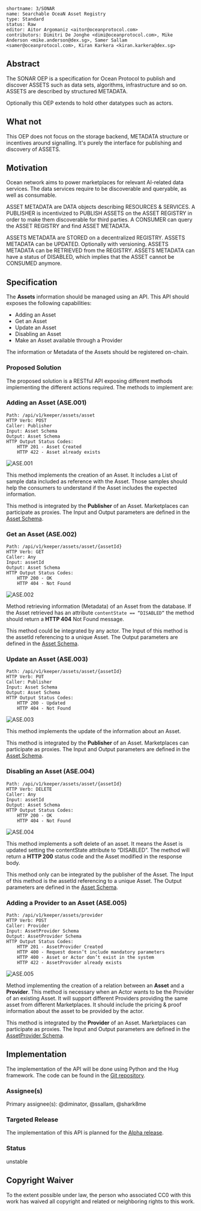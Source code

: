 ```
shortname: 3/SONAR
name: Searchable OceaN Asset Registry 
type: Standard
status: Raw
editor: Aitor Argomaniz <aitor@oceanprotocol.com>
contributors: Dimitri De Jonghe <dimi@oceanprotocol.com>, Mike Anderson <mike.anderson@dex.sg>, Samer Sallam <samer@oceanprotocol.com>, Kiran Karkera <kiran.karkera@dex.sg>
```

## Abstract

The SONAR OEP is a specification for Ocean Protocol to publish and discover ASSETS such as data sets, algorithms, infrastructure and so on. ASSETS are described by structured METADATA.

Optionally this OEP extends to hold other datatypes such as actors.

## What not

This OEP does not focus on the storage backend, METADATA structure or incentives around signalling. 
It's purely the interface for publishing and discovery of ASSETS.

## Motivation

Ocean network aims to power marketplaces for relevant AI-related data services. 
The data services require to be discoverable and queryable, as well as consumable.

ASSET METADATA are DATA objects describing RESOURCES & SERVICES.
A PUBLISHER is incentivized to PUBLISH ASSETS on the ASSET REGISTRY in order to make them discoverable for third parties.
A CONSUMER can query the ASSET REGISTRY and find ASSET METADATA.

ASSETS METADATA are STORED on a decentralized REGISTRY.
ASSETS METADATA can be UPDATED. Optionally with versioning.
ASSETS METADATA can be RETRIEVED from the REGISTRY.
ASSETS METADATA can have a status of DISABLED, which implies that the ASSET cannot be CONSUMED anymore.

## Specification

The **Assets** information should be managed using an API. This API should exposes the following capabilities:

* Adding an Asset
* Get an Asset
* Update an Asset
* Disabling an Asset
* Make an Asset available through a Provider

The information or Metadata of the Assets should be registered on-chain.


### Proposed Solution

The proposed solution is a RESTful API exposing different methods implementing the different actions required. The methods to implement are:

### Adding an Asset (ASE.001)

```
Path: /api/v1/keeper/assets/asset
HTTP Verb: POST
Caller: Publisher
Input: Asset Schema
Output: Asset Schema
HTTP Output Status Codes: 
    HTTP 201 - Asset Created
    HTTP 422 - Asset already exists
```

![ASE.001](images/ASE.001.png "ASE.001")

This method implements the creation of an Asset. It includes a List of sample data included as reference with the Asset. Those samples should help the consumers to understand if the Asset includes the expected information.

This method is integrated by the **Publisher** of an Asset. Marketplaces can participate as proxies. 
The Input and Output parameters are defined in the [Asset Schema](https://github.com/oceanprotocol/pk-schemas/blob/develop/src/main/resources/avro/com/oceanprotocol/core/keeper/schemas/Asset.avsc).

### Get an Asset (ASE.002)

```
Path: /api/v1/keeper/assets/asset/{assetId}
HTTP Verb: GET
Caller: Any
Input: assetId
Output: Asset Schema
HTTP Output Status Codes: 
    HTTP 200 - OK
    HTTP 404 - Not Found
```

![ASE.002](images/ASE.002.png "ASE.002")


Method retrieving information (Metadata) of an Asset from the database. 
If the Asset retrieved has an attribute `contentState == “DISABLED”` the method should return a **HTTP 404** Not Found message.

This method could be integrated by any actor. 
The Input of this method is the assetId referencing to a unique Asset. The Output parameters are defined in 
the [Asset Schema](https://github.com/oceanprotocol/pk-schemas/blob/develop/src/main/resources/avro/com/oceanprotocol/core/keeper/schemas/Asset.avsc).


### Update an Asset (ASE.003)

```
Path: /api/v1/keeper/assets/asset/{assetId}
HTTP Verb: PUT
Caller: Publisher
Input: Asset Schema
Output: Asset Schema
HTTP Output Status Codes: 
    HTTP 200 - Updated
    HTTP 404 - Not Found
```

![ASE.003](images/ASE.003.png "ASE.003")

This method implements the update of the information about an Asset. 

This method is integrated by the **Publisher** of an Asset. Marketplaces can participate as proxies. 
The Input and Output parameters are defined in the [Asset Schema](https://github.com/oceanprotocol/pk-schemas/blob/develop/src/main/resources/avro/com/oceanprotocol/core/keeper/schemas/Asset.avsc).


### Disabling an Asset (ASE.004)

```
Path: /api/v1/keeper/assets/asset/{assetId}
HTTP Verb: DELETE
Caller: Any
Input: assetId
Output: Asset Schema
HTTP Output Status Codes: 
    HTTP 200 - OK
    HTTP 404 - Not Found
```

![ASE.004](images/ASE.004.png "ASE.004")

This method implements a soft delete of an asset. It means the Asset is updated setting the contentState attribute to “DISABLED”. 
The method will return a **HTTP 200** status code and the Asset modified in the response body.

This method only can be integrated by the publisher of the Asset. 
The Input of this method is the assetId referencing to a unique Asset. The Output parameters are defined in 
the [Asset Schema](https://github.com/oceanprotocol/pk-schemas/blob/develop/src/main/resources/avro/com/oceanprotocol/core/keeper/schemas/Asset.avsc).



### Adding a Provider to an Asset (ASE.005)

```
Path: /api/v1/keeper/assets/provider
HTTP Verb: POST
Caller: Provider
Input: AssetProvider Schema
Output: AssetProvider Schema
HTTP Output Status Codes: 
    HTTP 201 - AssetProvider Created
    HTTP 400 - Request doesn’t include mandatory parameters
    HTTP 400 - Asset or Actor don’t exist in the system
    HTTP 422 - AssetProvider already exists
```

![ASE.005](images/ASE.005.png "ASE.005")

Method implementing the creation of a relation between an **Asset** and a **Provider**. 
This method is necessary when an Actor wants to be the Provider of an existing Asset. It will support different Providers providing the same asset from different Marketplaces. It should include the pricing & proof information about the asset to be provided by the actor.

This method is integrated by the **Provider** of an Asset. Marketplaces can participate as proxies. 
The Input and Output parameters are defined in the [AssetProvider Schema](https://github.com/oceanprotocol/pk-schemas/blob/develop/src/main/resources/avro/com/oceanprotocol/core/keeper/schemas/AssetProvider.avsc).



## Implementation

The implementation of the API will be done using Python and the Hug framework. The code can be found in the [Git repository](https://github.com/oceanprotocol/protokeeper).

### Assignee(s)
Primary assignee(s): @diminator, @ssallam, @shark8me


### Targeted Release

The implementation of this API is planned for the [Alpha release](https://github.com/oceanprotocol/ProtoKeeper/milestone/2).


### Status
unstable


## Copyright Waiver
To the extent possible under law, the person who associated CC0 with this work has waived all copyright and related or neighboring rights to this work.

